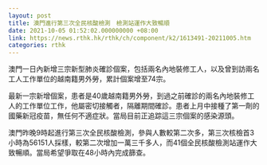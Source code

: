 ```yaml
---
layout: post
title: 澳門進行第三次全民核酸檢測　檢測站運作大致暢順
date: 2021-10-05 01:52:02.000000000 +08:00
link: https://news.rthk.hk/rthk/ch/component/k2/1613491-20211005.htm
categories: rthk
---
```


澳門一日內新增三宗新型肺炎確診個案，包括兩名內地裝修工人，以及曾到訪兩名工人工作單位的越南籍男外勞，累計個案增至74宗。

最新一宗新增個案，患者是40歲越南籍男外勞，到過之前確診的兩名內地裝修工人的工作單位工作，他屬密切接觸者，隔離期間確診。患者上月中接種了第一劑的國藥新冠疫苗，無任何不適症狀。當局目前正追踪這三宗個案的感染源頭。

澳門昨晚9時起進行第三次全民核酸檢測，參與人數較第二次多，第三次核檢首3小時為56151人採樣，較第二次增加一萬三千多人，而41個全民核酸檢測站運作大致暢順。當局希望爭取在48小時內完成篩查。
